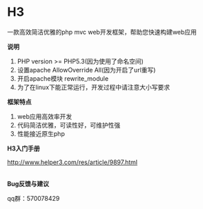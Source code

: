# H3
一款高效简洁优雅的php mvc web开发框架，帮助您快速构建web应用

<b>说明</b>
<ol>
<li>PHP version >= PHP5.3(因为使用了命名空间)</li>
<li>设置apache AllowOverride All(因为开启了url重写)</li>
<li>开启apache模块 rewrite_module</li>
<li>为了在linux下能正常运行，开发过程中请注意大小写要求</li>
</ol>

<b>框架特点</b>
<ol>
<li>web应用高效率开发</li>
<li>代码简洁优雅，可读性好，可维护性强</li>
<li>性能接近原生php</li>
</ol>


<b>H3入门手册</b><br/>

http://www.helper3.com/res/article/9897.html



<br/><b>Bug反馈与建议</b><br/>

qq群：570078429
